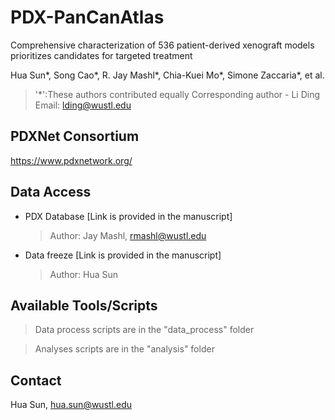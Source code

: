 # PDX-PanCanAtlas #

Comprehensive characterization of 536 patient-derived xenograft models prioritizes candidates for targeted treatment

Hua Sun*, Song Cao*, R. Jay Mashl*, Chia-Kuei Mo*, Simone Zaccaria*, et al.

> '*':These authors contributed equally
> Corresponding author - Li Ding
> Email: <lding@wustl.edu>




## PDXNet Consortium

<https://www.pdxnetwork.org/>



## Data Access

* PDX Database [Link is provided in the manuscript]
  
  > Author: Jay Mashl, <rmashl@wustl.edu>

* Data freeze [Link is provided in the manuscript]

  > Author: Hua Sun



## Available Tools/Scripts

> Data process scripts are in the "data_process" folder

> Analyses scripts are in the "analysis" folder



Contact
-------------
Hua Sun, <hua.sun@wustl.edu>

